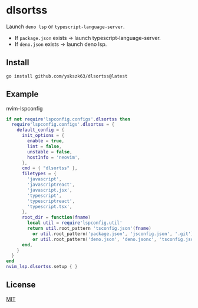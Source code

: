 # dlsortss

Launch `deno lsp` or `typescript-language-server`.

- If `package.json` exists -> launch typescript-language-server.
- If `deno.json` exists -> launch deno lsp.

## Install

```
go install github.com/yskszk63/dlsortss@latest
```

## Example

nvim-lspconfig

```lua
if not require'lspconfig.configs'.dlsortss then
  require'lspconfig.configs'.dlsortss = {
    default_config = {
      init_options = {
        enable = true,
        lint = false,
        unstable = false,
        hostInfo = 'neovim',
      },
      cmd = { "dlsortss" },
      filetypes = {
        'javascript',
        'javascriptreact',
        'javascript.jsx',
        'typescript',
        'typescriptreact',
        'typescript.tsx',
      },
      root_dir = function(fname)
        local util = require'lspconfig.util'
        return util.root_pattern 'tsconfig.json'(fname)
          or util.root_pattern('package.json', 'jsconfig.json', '.git')(fname)
          or util.root_pattern('deno.json', 'deno.jsonc', 'tsconfig.json', '.git')
      end,
    }
  }
end
nvim_lsp.dlsortss.setup { }
```

## License

[MIT](LICENSE)
